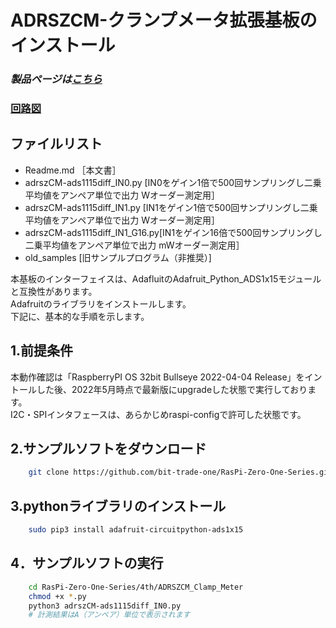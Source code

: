 # ADRSZCM-クランプメータ拡張基板のインストール

### *製品ページは[こちら](http://bit-trade-one.co.jp/adrszcm/)*

### [回路図](https://github.com/bit-trade-one/RasPi-Zero-One-Series/blob/master/4th/ADRSZCM_Clamp_Meter/Schematics/rpizero_clamp_v11_schematics.pdf)

## ファイルリスト
- Readme.md  ［本文書］
- adrszCM-ads1115diff_IN0.py    [IN0をゲイン1倍で500回サンプリングし二乗平均値をアンペア単位で出力 Wオーダー測定用］
- adrszCM-ads1115diff_IN1.py    [IN1をゲイン1倍で500回サンプリングし二乗平均値をアンペア単位で出力 Wオーダー測定用］
- adrszCM-ads1115diff_IN1_G16.py[IN1をゲイン16倍で500回サンプリングし二乗平均値をアンペア単位で出力 mWオーダー測定用］
- old_samples                   [旧サンプルプログラム（非推奨）]



本基板のインターフェイスは、AdafluitのAdafruit_Python_ADS1x15モジュールと互換性があります。  
Adafruitのライブラリをインストールします。  
下記に、基本的な手順を示します。  

## 1.前提条件
本動作確認は「RaspberryPI OS 32bit Bullseye 2022-04-04 Release」をイントールした後、2022年5月時点で最新版にupgradeした状態で実行しております。  
I2C・SPIインタフェースは、あらかじめraspi-configで許可した状態です。 

## 2.サンプルソフトをダウンロード

```sh
    git clone https://github.com/bit-trade-one/RasPi-Zero-One-Series.git
```


## 3.pythonライブラリのインストール

```sh
    sudo pip3 install adafruit-circuitpython-ads1x15
```

## 4．サンプルソフトの実行

```sh
    cd RasPi-Zero-One-Series/4th/ADRSZCM_Clamp_Meter
    chmod +x *.py
    python3 adrszCM-ads1115diff_IN0.py
    # 計測結果はA（アンペア）単位で表示されます      
```
